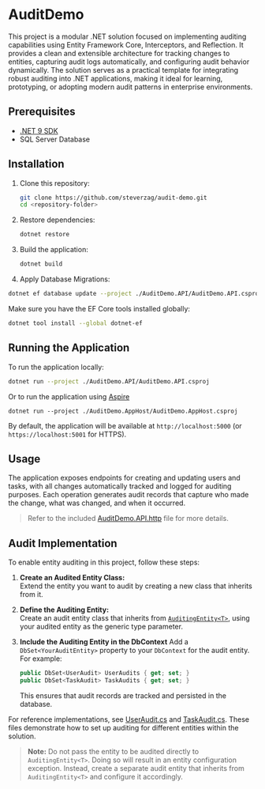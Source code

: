 # AuditDemo

This project is a modular .NET solution focused on implementing auditing capabilities using Entity Framework Core, Interceptors, and Reflection. It provides a clean and extensible architecture for tracking changes to entities, capturing audit logs automatically, and configuring audit behavior dynamically. The solution serves as a practical template for integrating robust auditing into .NET applications, making it ideal for learning, prototyping, or adopting modern audit patterns in enterprise environments.

## Prerequisites

- [.NET 9 SDK](https://dotnet.microsoft.com/download/dotnet/9.0)
- SQL Server Database

## Installation
1. Clone this repository:
   ```sh
   git clone https://github.com/steverzag/audit-demo.git
   cd <repository-folder>
   ```
2. Restore dependencies:
   ```sh
   dotnet restore
   ```
3. Build the application:
   ```sh
   dotnet build
   ```
4. Apply Database Migrations:
  ```sh
  dotnet ef database update --project ./AuditDemo.API/AuditDemo.API.csproj
  ```
  Make sure you have the EF Core tools installed globally:
  ```sh
  dotnet tool install --global dotnet-ef
  ```


## Running the Application
To run the application locally:
   ```sh
   dotnet run --project ./AuditDemo.API/AuditDemo.API.csproj
   ```

Or to run the application using [Aspire](https://learn.microsoft.com/en-us/dotnet/aspire/get-started/aspire-overview)
   ```
   dotnet run --project ./AuditDemo.AppHost/AuditDemo.AppHost.csproj
   ```

By default, the application will be available at `http://localhost:5000` (or `https://localhost:5001` for HTTPS).

## Usage
The application exposes endpoints for creating and updating users and tasks, with all changes automatically tracked and logged for auditing purposes. Each operation generates audit records that capture who made the change, what was changed, and when it occurred. 

> Refer to the included [AuditDemo.API.http](AuditDemo.API/AuditDemo.API.http) file for more details.

## Audit Implementation

To enable entity auditing in this project, follow these steps:

1. **Create an Audited Entity Class:**  
   Extend the entity you want to audit by creating a new class that inherits from it.

2. **Define the Auditing Entity:**  
   Create an audit entity class that inherits from [`AuditingEntity<T>`](AuditDemo.API/Data/Models/Audit/AuditingEntity.cs), using your audited entity as the generic type parameter.

3. **Include the Auditing Entity in the DbContext**
   Add a `DbSet<YourAuditEntity>` property to your `DbContext` for the audit entity. For example:
   ```csharp
   public DbSet<UserAudit> UserAudits { get; set; }
   public DbSet<TaskAudit> TaskAudits { get; set; }
   ```
   This ensures that audit records are tracked and persisted in the database.

For reference implementations, see [UserAudit.cs](AuditDemo.API/Data/Models/Audit/UserAudit.cs) and [TaskAudit.cs](AuditDemo.API/Data/Models/Audit/TaskAudit.cs). These files demonstrate how to set up auditing for different entities within the solution.

> **Note:** Do not pass the entity to be audited directly to `AuditingEntity<T>`. Doing so will result in an entity configuration exception. Instead, create a separate audit entity that inherits from `AuditingEntity<T>` and configure it accordingly.

    